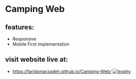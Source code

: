 # Camping Web
## features:
- Responsive
- Mobile First implementation
## visit website live at:
- https://faridomarzadeh.github.io/Camping-Web/
[![trophy](https://github-profile-trophy.vercel.app/?username=faridomarzadeh)](https://github.com/ryo-ma/github-profile-trophy)
